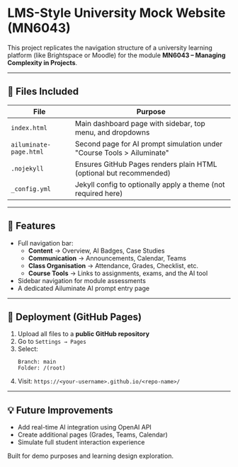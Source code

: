 
# LMS-Style University Mock Website (MN6043)

This project replicates the navigation structure of a university learning platform (like Brightspace or Moodle) for the module **MN6043 – Managing Complexity in Projects**.

---

## 📄 Files Included

| File | Purpose |
|------|---------|
| `index.html` | Main dashboard page with sidebar, top menu, and dropdowns |
| `ailuminate-page.html` | Second page for AI prompt simulation under "Course Tools > Ailuminate" |
| `.nojekyll` | Ensures GitHub Pages renders plain HTML (optional but recommended) |
| `_config.yml` | Jekyll config to optionally apply a theme (not required here) |

---

## 🧭 Features

- Full navigation bar:
  - **Content** → Overview, AI Badges, Case Studies
  - **Communication** → Announcements, Calendar, Teams
  - **Class Organisation** → Attendance, Grades, Checklist, etc.
  - **Course Tools** → Links to assignments, exams, and the AI tool
- Sidebar navigation for module assessments
- A dedicated Ailuminate AI prompt entry page

---

## 🚀 Deployment (GitHub Pages)

1. Upload all files to a **public GitHub repository**
2. Go to `Settings → Pages`
3. Select:
   ```
   Branch: main
   Folder: /(root)
   ```
4. Visit: `https://<your-username>.github.io/<repo-name>/`

---

## 💡 Future Improvements

- Add real-time AI integration using OpenAI API
- Create additional pages (Grades, Teams, Calendar)
- Simulate full student interaction experience

Built for demo purposes and learning design exploration.
